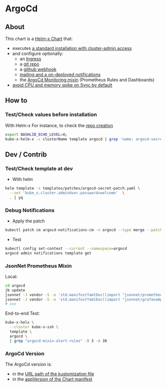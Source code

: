 # ArgoCd


## About
This chart is a [Helm-x Chart](../../../docs/bin/kube-x-helm-x.md) that:
* executes [a standard installation with cluster-admin access](https://argo-cd.readthedocs.io/en/stable/operator-manual/installation/#non-high-availability)
* and configure optionally:
  * an [Ingress](templates/resources/argocd-ingress.yaml)
  * a [git repo](templates/resources/argocd-secret-repo.yaml)
  * a [github webhook](templates/resources/argocd-secret-external.yaml)
  * [mailing and a on-deployed notifications](templates/patches/argocd-notifications-cm.yaml)
  * the [ArgoCd Monitoring mixin](https://monitoring.mixins.dev/argo-cd-2/) (Prometheus Rules and Dashboards)
* [avoid CPU and memory spike on Sync by default](docs/argocd-cpu-memory-spikes.md)


## How to

### Test/Check values before installation

With Helm-x For instance, to check the [repo creation](templates/resources/argocd-secret-repo.yaml)
```bash
export BASHLIB_ECHO_LEVEL=4;
kube-x-helm-x -c clusterName template argocd | grep 'name: argocd-secret-repo' -A 2 -B 11
```


## Dev / Contrib


### Test/Check template at dev

* With helm
```bash
helm template -s templates/patches/argocd-secret-patch.yaml \
  --set 'kube_x.cluster.adminUser.password=welcome'  \
  . | yq
```


### Debug Notifications

* Apply the patch
```bash
kubectl patch cm argocd-notifications-cm -n argocd --type merge --patch-file argo/patches/argocd-notifications-config-map-patch.yml
```
* Test
```bash
kubectl config set-context --current --namespace=argocd
argocd admin notifications template get
```

### JsonNet Prometheus Mixin

Local:
```bash
cd argocd
jb update
jsonnet -J vendor -S -e 'std.manifestYamlDoc((import "jsonnet/prometheusRule.jsonnet"))'
jsonnet -J vendor -S -e 'std.manifestYamlDoc((import "jsonnet/grafanaApplicationDashboard.jsonnet"))' --ext-code "values={ kube_x: std.parseYaml(importstr \"../../kube-x/values.yaml\") }"
# xxx
```

End-to-end Test:
```bash
kube-x-helx \
  --cluster kube-x-ssh \
  template \
  argocd \
  | grep "argocd-mixin-alert-rules" -B 3 -A 30
```

### ArgoCd Version

The ArgoCd version is:
* in the [URL path of the kustomization file](kustomization.yml)
* in the [appVersion of the Chart manifest](Chart.yaml)